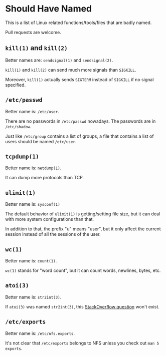 # Should Have Named

This is a list of Linux related functions/tools/files that are badly named.

Pull requests are welcome.


## `kill(1)` and `kill(2)`

Better names are: `sendsignal(1)` and `sendsignal(2)`.

`kill(1)` and `kill(2)` can send much more signals than `SIGKILL`.

Moreover, `kill(1)` actually sends `SIGTERM` instead of `SIGKILL` if no signal specified.


## `/etc/passwd`

Better name is: `/etc/user`.

There are no passwords in `/etc/passwd` nowadays. The passwords are in `/etc/shadow`.

Just like `/etc/group` contains a list of groups, a file that contains a list of users should be named `/etc/user`.


## `tcpdump(1)`

Better name is: `netdump(1)`.

It can dump more protocols than TCP.


## `ulimit(1)`

Better name is: `sysconf(1)`

The default behavior of `ulimit(1)` is getting/setting file size, but it can deal with more system configurations than that.

In addition to that, the prefix "u" means "user", but it only affect the current session instead of all the sessions of the user.


## `wc(1)`

Better name is: `count(1)`.

`wc(1)` stands for "word count", but it can count words, newlines, bytes, etc.


## `atoi(3)`

Better name is: `str2int(3)`.

If `atoi(3)` was named `str2int(3)`, this [StackOverflow question](https://stackoverflow.com/questions/2909768/where-did-the-name-atoi-come-from) won't exist.


## `/etc/exports`

Better name is: `/etc/nfs.exports`.

It's not clear that `/etc/exports` belongs to NFS unless you check out `man 5 exports`.
